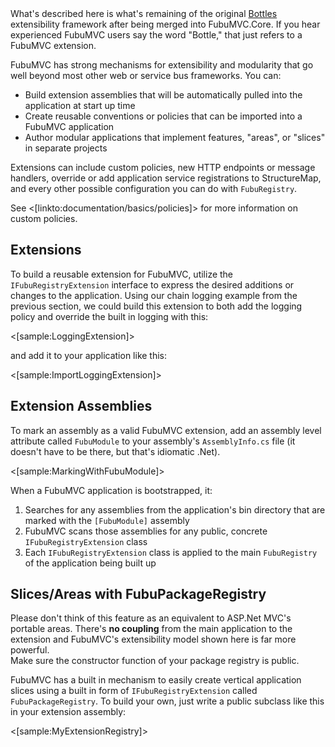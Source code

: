 <!--Title:Modularity and Extensibility-->
<!--Url:modularity-->

<div class="alert alert-info">What's described here is what's remaining of the original 
<a href="https://github.com/FubuMvcArchive/bottles">Bottles</a> extensibility framework after
being merged into FubuMVC.Core. If you hear experienced FubuMVC users say the word "Bottle,"
that just refers to a FubuMVC extension.</div>

FubuMVC has strong mechanisms for extensibility and modularity that go well beyond most other web
or service bus frameworks. You can:
* Build extension assemblies that will be automatically pulled into the application at start up time
* Create reusable conventions or policies that can be imported into a FubuMVC application
* Author modular applications that implement features, "areas", or "slices" in separate projects

Extensions can include custom policies, new HTTP endpoints or message handlers, override or add application
service registrations to StructureMap, and every other possible configuration you can do with `FubuRegistry`.

See <[linkto:documentation/basics/policies]> for more information on custom policies.



## Extensions

To build a reusable extension for FubuMVC, utilize the `IFubuRegistryExtension` interface to express
the desired additions or changes to the application. Using our chain logging example from the previous section,
we could build this extension to both add the logging policy and override the built in logging with this:

<[sample:LoggingExtension]>

and add it to your application like this:

<[sample:ImportLoggingExtension]>


## Extension Assemblies

To mark an assembly as a valid FubuMVC extension, add an assembly level attribute called `FubuModule` to 
your assembly's `AssemblyInfo.cs` file (it doesn't have to be there, but that's idiomatic .Net).

<[sample:MarkingWithFubuModule]>

When a FubuMVC application is bootstrapped, it:
1. Searches for any assemblies from the application's bin directory
that are marked with the `[FubuModule]` assembly 
1. FubuMVC scans those assemblies for any public, concrete `IFubuRegistryExtension` class
1. Each `IFubuRegistryExtension` class is applied to the main `FubuRegistry` of the application
   being built up


## Slices/Areas with FubuPackageRegistry

<div class="alert alert-warning">Please don't think of this feature as an equivalent to ASP.Net MVC's
portable areas. There's <b>no coupling</b> from the main application to the extension and FubuMVC's extensibility
model shown here is far more powerful.</div>

<div class="alert alert-info">Make sure the constructor function of your package registry is public.</div>

FubuMVC has a built in mechanism to easily create vertical application slices using a built in form
of `IFubuRegistryExtension` called `FubuPackageRegistry`. To build your own, just write a public
subclass like this in your extension assembly:

<[sample:MyExtensionRegistry]>




